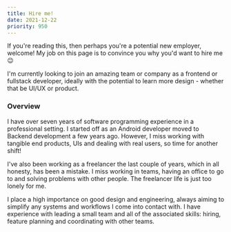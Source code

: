 ```yaml
---
title: Hire me!
date: 2021-12-22
priority: 950
---
```

If you're reading this, then perhaps you're a potential new employer, welcome! My job on this page is to convince you why you'd want to hire me 😉

I'm currently looking to join an amazing team or company as a frontend or fullstack developer, ideally with the potential to learn more design - whether that be UI/UX or product.

### Overview
I have over seven years of software programming experience in a professional setting. I started off as an Android developer moved to Backend development a few years ago. However, I miss working with tangible end products, UIs and dealing with real users, so time for another shift!

I've also been working as a freelancer the last couple of years, which in all honesty, has been a mistake. I miss working in teams, having an office to go to and solving problems with other people. The freelancer life is just too lonely for me. 

I place a high importance on good design and engineering, always aiming to simplify any systems and workflows I come into contact with. I have experience with leading a small team and all of the associated skills: hiring, feature planning and coordinating with other teams. 

